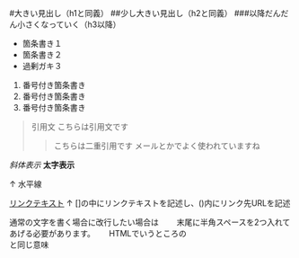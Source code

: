 #大きい見出し（h1と同義）
##少し大きい見出し（h2と同義）
###以降だんだん小さくなっていく（h3以降）
- 箇条書き１
- 箇条書き２
- 過剰ガキ３

1. 番号付き箇条書き
1. 番号付き箇条書き
1. 番号付き箇条書き

> 引用文
> こちらは引用文です
>> こちらは二重引用です
>> メールとかでよく使われていますね

*斜体表示*
**太字表示**

↑
水平線

[リンクテキスト](https://morijyobi.ac.jp)
↑
[]の中にリンクテキストを記述し、()内にリンク先URLを記述

通常の文字を書く場合に改行したい場合は　　
末尾に半角スペースを2つ入れてあげる必要があります。　　
HTMLでいうところの<br>と同じ意味
